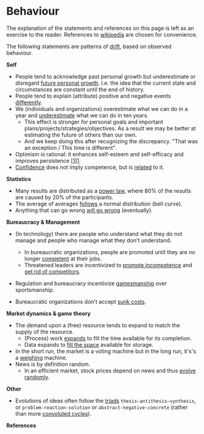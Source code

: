 # Behaviour

The explanation of the statements and references on this page is left as an exercise to the reader. References to [wikipedia](https://en.wikipedia.org/wiki/Wikipedia:About) are chosen for convenience.

The following statements are patterns of [drift](https://www.merriam-webster.com/dictionary/drift), based on observed behaviour.



**Self**

* People tend to acknowledge past personal growth but underestimate or disregard [future personal growth](https://en.wikipedia.org/wiki/End-of-history_illusion). I.e. the idea that the current state and circumstances are constant until the end of history.
* People tend to explain (attribute) positive and negative events [differently](https://en.wikipedia.org/wiki/Self-serving_bias).
* We (individuals and organizations) overestimate what we can do in a year and [underestimate](https://en.wikipedia.org/wiki/Roy_Amara) what we can do in ten years.
  * This effect is stronger for personal goals and important plans/projects/strategies/objectives. As a result we may be better at estimating the future of others than our own.
  * And we keep doing this after recognizing the discrepancy. "That was an exception / This time is different".
* Optimism is rational: it enhances self-esteem and self-efficacy and improves persistence [[1]][1].
* [Confidence](https://en.wikipedia.org/wiki/Dunning%E2%80%93Kruger_effect) does not imply competence, but is [related](https://en.wikipedia.org/wiki/Four_stages_of_competence) to it.



**Statistics**

* Many results are distributed as a [power law](https://en.wikipedia.org/wiki/Pareto_distribution), where 80% of the results are caused by 20% of the participants.
* The average of averages [follows](https://en.wikipedia.org/wiki/Central_limit_theorem) a normal distribution (bell curve).
* Anything that can go wrong [will go wrong](https://en.wikipedia.org/wiki/Murphy%27s_law) (eventually).



**Bureaucracy & Management**

* (In technology) there are people who understand what they do not manage and people who manage what they don't understand.
  * In bureaucratic organizations, people are promoted until they are no longer [competent](https://en.wikipedia.org/wiki/Peter_principle) at their jobs.
  * Threatened leaders are incentivized to [promote incompetence](https://en.wikipedia.org/wiki/Negative_selection_(politics)) and [get rid of competitors](https://en.wikipedia.org/wiki/Tall_poppy_syndrome).

* Regulation and bureaucracy incentivize [gamesmanship](https://en.wikipedia.org/wiki/Gamesmanship) over sportsmanship.

* Bureaucratic organizations don't accept [sunk costs](https://en.wikipedia.org/wiki/Sunk_cost).



**Market dynamics & game theory**

* The demand upon a (free) resource tends to expand to match the supply of the resource.
    * (Process) work [expands](https://en.wikipedia.org/wiki/Parkinson's_law) to fill the time available for its completion.
    * Data expands to [fill the space](https://en.wikipedia.org/wiki/Jevons_paradox) available for storage.
* In the short run, the market is a voting machine but in the long run, it's's a [weighing](https://en.wikipedia.org/wiki/Efficient-market_hypothesis) machine.
* News is by definition random.
    * In an efficient market, stock prices depend on news and thus [evolve randomly](https://en.wikipedia.org/wiki/Random_walk_hypothesis).



**Other**

* Evolutions of ideas often follow the [triads](https://en.wikipedia.org/wiki/Dialectic#Hegelian_dialectic) `thesis–antithesis–synthesis`, or `problem-reaction-solution` or `abstract-negative-concrete` (rather than more [convoluted cycles](https://en.wikipedia.org/wiki/Hype_cycle)).



**References**

[1]: Taylor,Brown	"Illusion and well-being: a social psychological perspective on mental health (1998)"
